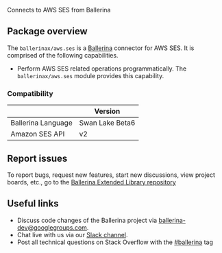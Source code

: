 Connects to AWS SES from Ballerina

## Package overview

The `ballerinax/aws.ses` is a [Ballerina](https://ballerina.io/) connector for AWS SES. It is comprised of the following capabilities.
* Perform AWS SES related operations programmatically. The `ballerinax/aws.ses` module provides this capability.

### Compatibility
|                    | Version         |  
|--------------------|-----------------|
| Ballerina Language | Swan Lake Beta6 |
| Amazon SES API     | v2              |

## Report issues
To report bugs, request new features, start new discussions, view project boards, etc., go to the [Ballerina Extended Library repository](https://github.com/ballerina-platform/ballerina-extended-library)

## Useful links
- Discuss code changes of the Ballerina project via [ballerina-dev@googlegroups.com](mailto:ballerina-dev@googlegroups.com).
- Chat live with us via our [Slack channel](https://ballerina.io/community/slack/).
- Post all technical questions on Stack Overflow with the [#ballerina](https://stackoverflow.com/questions/tagged/ballerina) tag
